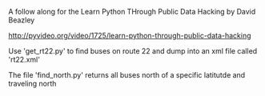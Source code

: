 A follow along for the Learn Python THrough Public Data Hacking by David Beazley

http://pyvideo.org/video/1725/learn-python-through-public-data-hacking 

Use 'get_rt22.py' to find buses on route 22 and dump into an xml file called 'rt22.xml'

The file 'find_north.py' returns all buses north of a specific latitutde and traveling north